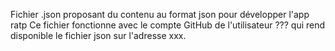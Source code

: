 Fichier .json proposant du contenu au format json pour développer l'app ratp
Ce fichier fonctionne avec le compte GitHub de l'utilisateur ??? qui rend disponible le fichier json sur l'adresse xxx.